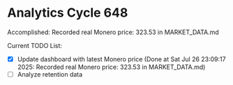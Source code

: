 # Analytics Cycle 648

Accomplished: Recorded real Monero price: 323.53 in MARKET_DATA.md

Current TODO List:

- [x] Update dashboard with latest Monero price  (Done at Sat Jul 26 23:09:17 2025: Recorded real Monero price: 323.53 in MARKET_DATA.md)
- [ ] Analyze retention data